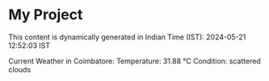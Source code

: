 # My Project

This content is dynamically generated in Indian Time (IST): 2024-05-21 12:52:03 IST


Current Weather in Coimbatore:
Temperature: 31.88 °C
Condition: scattered clouds
